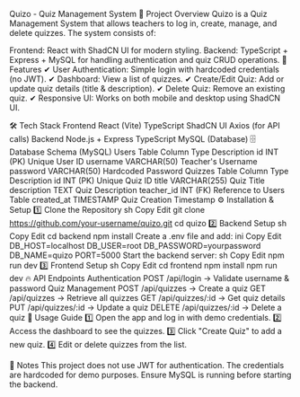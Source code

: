 Quizo - Quiz Management System
📌 Project Overview
Quizo is a Quiz Management System that allows teachers to log in, create, manage, and delete quizzes. The system consists of:

Frontend: React with ShadCN UI for modern styling.
Backend: TypeScript + Express + MySQL for handling authentication and quiz CRUD operations.
🚀 Features
✔ User Authentication: Simple login with hardcoded credentials (no JWT).
✔ Dashboard: View a list of quizzes.
✔ Create/Edit Quiz: Add or update quiz details (title & description).
✔ Delete Quiz: Remove an existing quiz.
✔ Responsive UI: Works on both mobile and desktop using ShadCN UI.

🛠️ Tech Stack
Frontend
React (Vite)
TypeScript
ShadCN UI
Axios (for API calls)
Backend
Node.js + Express
TypeScript
MySQL (Database)
🗄️ Database Schema (MySQL)
Users Table
Column	Type	Description
id	INT (PK)	Unique User ID
username	VARCHAR(50)	Teacher's Username
password	VARCHAR(50)	Hardcoded Password
Quizzes Table
Column	Type	Description
id	INT (PK)	Unique Quiz ID
title	VARCHAR(255)	Quiz Title
description	TEXT	Quiz Description
teacher_id	INT (FK)	Reference to Users Table
created_at	TIMESTAMP	Quiz Creation Timestamp
⚙️ Installation & Setup
1️⃣ Clone the Repository
sh
Copy
Edit
git clone https://github.com/your-username/quizo.git
cd quizo
2️⃣ Backend Setup
sh
Copy
Edit
cd backend
npm install
Create a .env file and add:
ini
Copy
Edit
DB_HOST=localhost
DB_USER=root
DB_PASSWORD=yourpassword
DB_NAME=quizo
PORT=5000
Start the backend server:
sh
Copy
Edit
npm run dev
3️⃣ Frontend Setup
sh
Copy
Edit
cd frontend
npm install
npm run dev
🔥 API Endpoints
Authentication
POST /api/login → Validate username & password
Quiz Management
POST /api/quizzes → Create a quiz
GET /api/quizzes → Retrieve all quizzes
GET /api/quizzes/:id → Get quiz details
PUT /api/quizzes/:id → Update a quiz
DELETE /api/quizzes/:id → Delete a quiz
🎯 Usage Guide
1️⃣ Open the app and log in with demo credentials.
2️⃣ Access the dashboard to see the quizzes.
3️⃣ Click "Create Quiz" to add a new quiz.
4️⃣ Edit or delete quizzes from the list.

📌 Notes
This project does not use JWT for authentication.
The credentials are hardcoded for demo purposes.
Ensure MySQL is running before starting the backend.
